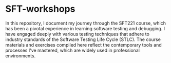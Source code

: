 # SFT-workshops
In this repository, I document my journey through the SFT221 course, which has been a pivotal experience in learning software testing and debugging. I have engaged deeply with various testing techniques that adhere to industry standards of the Software Testing Life Cycle (STLC). The course materials and exercises compiled here reflect the contemporary tools and processes I've mastered, which are widely used in professional environments.
